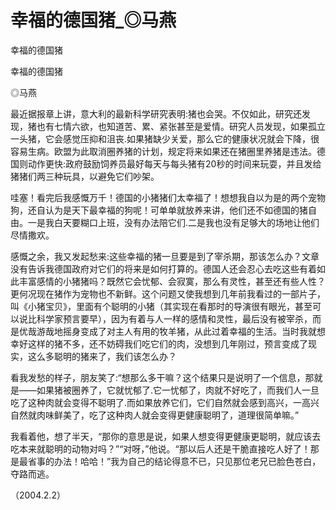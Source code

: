 # 幸福的德国猪_◎马燕

幸福的德国猪

幸福的德国猪

◎马燕

最近据报章上讲，意大利的最新科学研究表明:猪也会哭。不仅如此，研究还发现，猪也有七情六欲，也知道苦、累、紧张甚至是爱情。研究人员发现，如果孤立一头猪，它会感觉压抑和沮丧.如果猪缺少关爱，那么它的健康状况就会下降，很容易生病。欧盟为此取消圈养猪的计划，规定将来如果还在猪圈里养猪是违法。德国则动作更快:政府鼓励饲养员最好每天与每头猪有20秒的时间来玩耍，并且发给猪猪们两三种玩具，以避免它们吵架。

哇塞！看完后我感慨万千！德国的小猪猪们太幸福了！想想我自以为是的两个宠物狗，还自认为是天下最幸福的狗呢！可单单就放养来讲，他们还不如德国的猪自由。一是我白天要糊口上班，没有办法陪它们.二是我也没有足够大的场地让他们尽情撒欢。

感慨之余，我又发起愁来:这些幸福的猪一旦要是到了宰杀期，那该怎么办？文章没有告诉我德国政府对它们的将来是如何打算的。德国人还会忍心去吃这些有着如此丰富感情的小猪猪吗？既然它会忧郁、会寂寞，那么有灵性，甚至还有些人性？更何况现在猪作为宠物也不新鲜。这个问题又使我想到几年前我看过的一部片子，叫《小猪宝贝》，里面有个聪明的小猪（其实现在看那时的导演很有眼光，甚至可以说比科学家预言要早），因为有着与人一样的感情和灵性，最后没有被宰杀，而是优哉游哉地摇身变成了对主人有用的牧羊猪，从此过着幸福的生活。当时我就想幸好这样的猪不多，还不妨碍我们吃它们的肉，没想到几年刚过，预言变成了现实，这么多聪明的猪来了，我们该怎么办？

看我发愁的样子，朋友笑了:“想那么多干嘛？这个结果只是说明了一个信息，那就是——如果猪被圈养了，它就忧郁了.它一忧郁了，肉就不好吃了，而我们人一旦吃了这种肉就会变得不聪明了.而如果放养它们，它们自然就会感到高兴，一高兴自然就肉味鲜美了，吃了这种肉人就会变得更健康聪明了，道理很简单嘛。”

我看着他，想了半天，“那你的意思是说，如果人想变得更健康更聪明，就应该去吃本来就聪明的动物对吗？”“对呀，”他说。“那以后人还是干脆直接吃人好了！那是最省事的办法！哈哈！”我为自己的结论得意不已，只见那位老兄已脸色苍白，夺路而逃。

（2004.2.2）